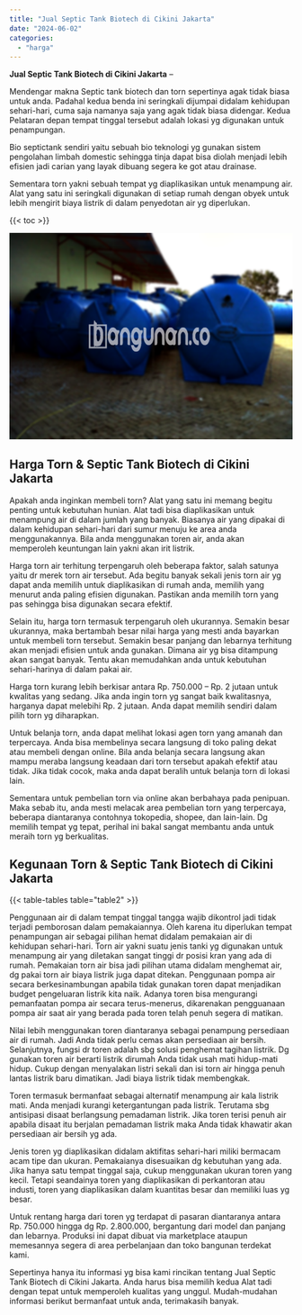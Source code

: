 ```yaml
---
title: "Jual Septic Tank Biotech di Cikini Jakarta"
date: "2024-06-02"
categories: 
  - "harga"
---
```


**Jual Septic Tank Biotech di Cikini Jakarta** –

Mendengar makna Septic tank biotech dan torn sepertinya agak tidak biasa untuk anda. Padahal kedua benda ini seringkali dijumpai didalam kehidupan sehari-hari, cuma saja namanya saja yang agak tidak biasa didengar. Kedua Pelataran depan tempat tinggal tersebut adalah lokasi yg digunakan untuk penampungan.

Bio septictank sendiri yaitu sebuah bio teknologi yg gunakan sistem pengolahan limbah domestic sehingga tinja dapat bisa diolah menjadi lebih efisien jadi carian yang layak dibuang segera ke got atau drainase.

Sementara torn yakni sebuah tempat yg diaplikasikan untuk menampung air. Alat yang satu ini seringkali digunakan di setiap rumah dengan obyek untuk lebih mengirit biaya listrik di dalam penyedotan air yg diperlukan.

{{< toc >}}

![Jual Septic Tank Biotech di Cikini Jakarta](/images/jual-bio-septictank-39.png)

## Harga Torn & Septic Tank Biotech di Cikini Jakarta

Apakah anda inginkan membeli torn? Alat yang satu ini memang begitu penting untuk kebutuhan hunian. Alat tadi bisa diaplikasikan untuk menampung air di dalam jumlah yang banyak. Biasanya air yang dipakai di dalam kehidupan sehari-hari dari sumur menuju ke area anda menggunakannya. Bila anda menggunakan toren air, anda akan memperoleh keuntungan lain yakni akan irit listrik.

Harga torn air terhitung terpengaruh oleh beberapa faktor, salah satunya yaitu dr merek torn air tersebut. Ada begitu banyak sekali jenis torn air yg dapat anda memilih untuk diaplikasikan di rumah anda, memilih yang menurut anda paling efisien digunakan. Pastikan anda memilih torn yang pas sehingga bisa digunakan secara efektif.

Selain itu, harga torn termasuk terpengaruh oleh ukurannya. Semakin besar ukurannya, maka bertambah besar nilai harga yang mesti anda bayarkan untuk membeli torn tersebut. Semakin besar panjang dan lebarnya terhitung akan menjadi efisien untuk anda gunakan. Dimana air yg bisa ditampung akan sangat banyak. Tentu akan memudahkan anda untuk kebutuhan sehari-harinya di dalam pakai air.

Harga torn kurang lebih berkisar antara Rp. 750.000 – Rp. 2 jutaan untuk kwalitas yang sedang. Jika anda ingin torn yg sangat baik kwalitasnya, harganya dapat melebihi Rp. 2 jutaan. Anda dapat memilih sendiri dalam pilih torn yg diharapkan.

Untuk belanja torn, anda dapat melihat lokasi agen torn yang amanah dan terpercaya. Anda bisa membelinya secara langsung di toko paling dekat atau membeli dengan online. Bila anda belanja secara langsung akan mampu meraba langsung keadaan dari torn tersebut apakah efektif atau tidak. Jika tidak cocok, maka anda dapat beralih untuk belanja torn di lokasi lain.

Sementara untuk pembelian torn via online akan berbahaya pada penipuan. Maka sebab itu, anda mesti melacak area pembelian torn yang terpercaya, beberapa diantaranya contohnya tokopedia, shopee, dan lain-lain. Dg memilih tempat yg tepat, perihal ini bakal sangat membantu anda untuk meraih torn yg berkualitas.

## Kegunaan Torn & Septic Tank Biotech di Cikini Jakarta

{{< table-tables table="table2" >}}

Penggunaan air di dalam tempat tinggal tangga wajib dikontrol jadi tidak terjadi pemborosan dalam pemakaiannya. Oleh karena itu diperlukan tempat penampungan air sebagai pilihan hemat didalam pemakaian air di kehidupan sehari-hari. Torn air yakni suatu jenis tanki yg digunakan untuk menampung air yang diletakan sangat tinggi dr posisi kran yang ada di rumah. Pemakaian torn air bisa jadi pilihan utama didalam menghemat air, dg pakai torn air biaya listrik juga dapat ditekan. Penggunaan pompa air secara berkesinambungan apabila tidak gunakan toren dapat menjadikan budget pengeluaran listrik kita naik. Adanya toren bisa mengurangi pemanfaatan pompa air secara terus-menerus, dikarenakan pengguanaan pompa air saat air yang berada pada toren telah penuh segera di matikan.

Nilai lebih menggunakan toren diantaranya sebagai penampung persediaan air di rumah. Jadi Anda tidak perlu cemas akan persediaan air bersih. Selanjutnya, fungsi dr toren adalah sbg solusi penghemat tagihan listrik. Dg gunakan toren air berarti listrik dirumah Anda tidak usah mati hidup-mati hidup. Cukup dengan menyalakan listri sekali dan isi torn air hingga penuh lantas listrik baru dimatikan. Jadi biaya listrik tidak membengkak.

Toren termasuk bermanfaat sebagai alternatif menampung air kala listrik mati. Anda menjadi kurangi ketergantungan pada listrik. Terutama sbg antisipasi disaat berlangsung pemadaman listrik. Jika toren terisi penuh air apabila disaat itu berjalan pemadaman listrik maka Anda tidak khawatir akan persediaan air bersih yg ada.

Jenis toren yg diaplikasikan didalam aktifitas sehari-hari miliki bermacam acam tipe dan ukuran. Pemakaianya disesuaikan dg kebutuhan yang ada. Jika hanya satu tempat tinggal saja, cukup menggunakan ukuran toren yang kecil. Tetapi seandainya toren yang diaplikasikan di perkantoran atau industi, toren yang diaplikasikan dalam kuantitas besar dan memiliki luas yg besar.

Untuk rentang harga dari toren yg terdapat di pasaran diantaranya antara Rp. 750.000 hingga dg Rp. 2.800.000, bergantung dari model dan panjang dan lebarnya. Produksi ini dapat dibuat via marketplace ataupun memesannya segera di area perbelanjaan dan toko bangunan terdekat kami.

Sepertinya hanya itu informasi yg bisa kami rincikan tentang Jual Septic Tank Biotech di Cikini Jakarta. Anda harus bisa memilih kedua Alat tadi dengan tepat untuk memperoleh kualitas yang unggul. Mudah-mudahan informasi berikut bermanfaat untuk anda, terimakasih banyak.
